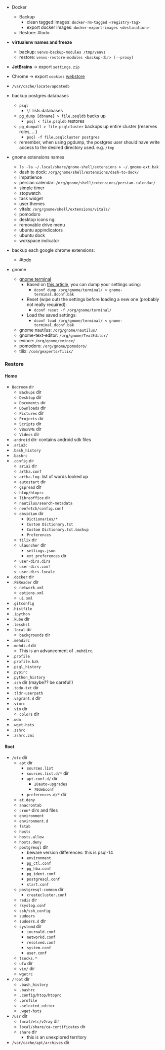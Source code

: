 * Docker
    * Backup
        * clean tagged images: `docker-rm-tagged <registry-tag>`
        * export docker images: `docker-export-images <destination>`
    * Restore: #todo

* **virtualenv names and freeze**
	* backup: `venvs-backup-modules /tmp/venvs`
	* restore: `venvs-restore-modules <backup-dir> [--proxy]`

* **JetBrains** -> export `settings.zip`
* Chrome -> export `cookies` [webstore](https://chrome.google.com/webstore/detail/cookie-backup-and-restore/cndobhdcpmpilkebeebeecgminfhkpcj)
* `/var/cache/locate/updatedb`
* backup postgres databases
	* `psql`
		* `\l` lists databases
	* `pg_dump [dbname] > file.psqldb` backs up
		* `psql < file.psqldb` restores
	* `pg_dumpall > file.psqlcluster` backups up entire cluster (reserves roles, ...)
		* `psql -f file.psqlcluster postgres`
	* remember, when using pgdump, the postgres user should have write access to the desired directory used. e.g. `/tmp`
* gnome extensions names
	* `ls -la ~/.local/share/gnome-shell/extensions > ~/.gnome-ext.bak`
	* dash to dock: `/org/gnome/shell/extensions/dash-to-dock/`
	* impatience
	* persian calendar: `/org/gnome/shell/extensions/persian-calendar/`
	* simple timer
	* stopwatch
	* task widget
	* user themes
	* vitals: `/org/gnome/shell/extensions/vitals/`
	* pomodoro
	* desktop icons ng
	* removable drive menu
	* ubuntu appindicators
	* ubuntu dock
	* wokspace indicator
* backup each google chrome extensions:
	* #todo 
* gnome
	* [gnome terminal](https://askubuntu.com/questions/967517/how-to-backup-gnome-terminal-emulator-settings)
		* Based on [this article](https://github.com/linuxmint/Cinnamon/wiki/Backing-up-and-restoring-your-cinnamon-settings-(dconf)), you can dump your settings using:
			* `dconf dump /org/gnome/terminal/ > gnome-terminal.dconf.bak`
		* Reset (wipe out) the settings before loading a new one (probably not really required):
			* `dconf reset -f /org/gnome/terminal/`
		* Load the saved settings:
			* `dconf load /org/gnome/terminal/ < gnome-terminal.dconf.bak`
	* gnome nautilus: `/org/gnome/nautilus/`
	* gnome-text-editor: `/org/gnome/TextEditor/`
	* evince: `/org/gnome/evince/`
	* pomodoro: `/org/gnome/pomodoro/`
    * tilix: `/com/gexperts/Tilix/` 

### Restore
#### Home
* `Bedroom` dir
	* `Backups` dir
	* `Desktop` dir
	* `Documents` dir
	* `Downloads` dir
	* `Pictures` dir
	* `Projects` dir
	* `Scripts` dir
	* `VBoxVMs` dir
	* `Videos` dir
* `.android` dir: contains android sdk files
* `.aria2c`
* `.bash_history`
* `.bashrc`
* `.config` dir
	* `aria2` dir
	* `artha.conf`
	* `artha.log`: list of words looked up
	* `autostart` dir
    * `gspread` dir
	* `htop/htoprc`
	* `libreoffice` dir
	* `nautilus/search-metadata`
	* `neofetch/config.conf`
    * `obsidian` dir
        * `Dictionaries/*`
        * `Custom Dictionary.txt`
        * `Custom Dictionary.txt.backup`
        * `Preferences`
    * `tilix` dir
	* `ulauncher` dir
		* `settings.json`
		* `ext_preferences` dir
	* `user-dirs.dirs`
	* `user-dirs.conf`
	* `user-dirs.locale`
* `.docker` dir
* `.FBReader` dir
    * `network.xml`
    * `options.xml`
    * `ui.xml`
* `.gitconfig`
* `.histfile`
* `.ipython`
* `.kube` dir
* `.lesshst`
* `.local` dir
	* `backgrounds` dir
* `.mehdirc`
* `.mehdi.d` dir
	* This is an advancement of `.mehdirc`.
* `.profile`
* `.profile.bak`
* `.psql_history`
* `.pypirc`
* `.python_history`
* `.ssh` dir (maybe?? be careful!)
* `.todo-txt` dir
* `.tldr-userpath`
* `.vagrant.d` dir
* `.vimrc`
* `.vim` dir
	* `colors` dir
* `.wdm`
* `.wget-hsts`
* `.zshrc`
* `.zshrc.zni`

#### Root
* `/etc` dir
    * `apt` dir
        * `sources.list`
        * `sources.list.d/*` dir
        * `apt.conf.d/` dir
            * `20auto-upgrades`
            * `70debconf`
        * `preferences.d/*` dir
	* `at.deny`
	* `anacrontab`
	* `cron*` dirs and files
	* `environment`
	* `environment.d`
	* `fstab`
	* `hosts`
	* `hosts.allow`
	* `hosts.deny`
	* `postgresql` dir
		* beware version differences: this is psql-14
		* `environment`
		* `pg_ctl.conf`
		* `pg_hba.conf`
		* `pg_ident.conf`
		* `postgresql.conf`
		* `start.conf`
	* `postgresql-common` dir
		* `createcluster.conf`
	* `redis` dir
	* `rsyslog.conf`
	* `ssh/ssh_config`
	* `sudoers`
	* `sudoers.d` dir
	* `systemd` dir
		* `journald.conf`
		* `networkd.conf`
		* `resolved.conf`
		* `system.conf`
		* `user.conf`
    * `tsocks.*`
	* `ufw` dir
	* `vim/` dir
	* `wgetrc`
* `/root` dir
	* `.bash_history`
	* `.bashrc`
	* `.config/htop/htoprc`
	* `.profile`
	* `.selected_editor`
	* `.wget-hsts`
* `/usr` dir
	* `local/etc/v2ray` dir
    * `local/share/ca-certificates` dir
	* `share` dir
		* this is an unexplored territory
* `/var/cache/apt/archives` dir
